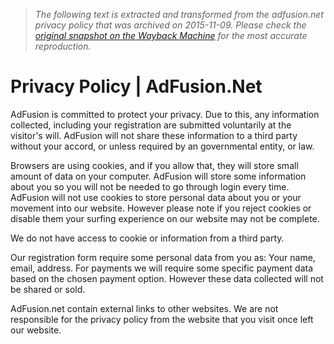 > *The following text is extracted and transformed from the adfusion.net privacy policy that was archived on 2015-11-09. Please check the [original snapshot on the Wayback Machine](https://web.archive.org/web/20151109023636id_/http%3A//adfusion.net/privacy-policy.html) for the most accurate reproduction.*

# Privacy Policy | AdFusion.Net

AdFusion is committed to protect your privacy. Due to this, any information collected, including your registration are submitted voluntarily at the visitor's will. AdFusion will not share these information to a third party without your accord, or unless required by an governmental entity, or law.

Browsers are using cookies, and if you allow that, they will store small amount of data on your computer. AdFusion will store some information about you so you will not be needed to go through login every time. AdFusion will not use cookies to store personal data about you or your movement into our website. However please note if you reject cookies or disable them your surfing experience on our website may not be complete.

We do not have access to cookie or information from a third party.

Our registration form require some personal data from you as: Your name, email, address. For payments we will require some specific payment data based on the chosen payment option. However these data collected will not be shared or sold.

AdFusion.net contain external links to other websites. We are not responsible for the privacy policy from the website that you visit once left our website.
